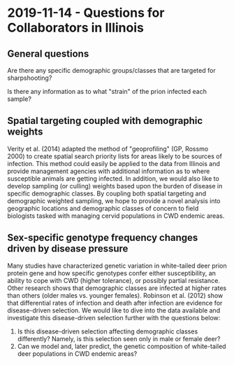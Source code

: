 # 2019-11-14 - Questions for Collaborators in Illinois

## General questions

Are there any specific demographic groups/classes that are targeted for sharpshooting?

Is there any information as to what "strain" of the prion infected each sample?

## Spatial targeting coupled with demographic weights

Verity et al. (2014) adapted the method of "geoprofiling" (GP, Rossmo 2000) to create spatial search priority lists for areas likely to be sources of infection. This method could easily be applied to the data from Illinois and provide management agencies with additional information as to where susceptible animals are getting infected. In addition, we would also like to develop sampling (or culling) weights based upon the burden of disease in specific demographic classes. By coupling both spatial targeting and demographic weighted sampling, we hope to provide a novel analysis into geographic locations and demographic classes of concern to field biologists tasked with managing cervid populations in CWD endemic areas.

## Sex-specific genotype frequency changes driven by disease pressure 

Many studies have characterized genetic variation in white-tailed deer prion protein gene and how specific genotypes confer either susceptibility, an ability to cope with CWD (higher tolerance), or possibly partial resistance. Other research shows that demographic classes are infected at higher rates than others (older males vs. younger females). Robinson et al. (2012) show that differential rates of infection and death after infection are evidence for disease-driven selection. We would like to dive into the data available and investigate this disease-driven selection further with the questions below:

1. Is this disease-driven selection affecting demographic classes differently? Namely, is this selection seen only in male or female deer?
2. Can we model and, later predict, the genetic composition of white-tailed deer populations in CWD endemic areas?

